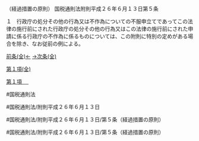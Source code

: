 （経過措置の原則）
国税通則法附則平成２６年６月１３日第５条

１　行政庁の処分その他の行為又は不作為についての不服申立てであってこの法律の施行前にされた行政庁の処分その他の行為又はこの法律の施行前にされた申請に係る行政庁の不作為に係るものについては、この附則に特別の定めがある場合を除き、なお従前の例による。

[前条(全)←](国税通則法＿＿＿＿附則平成２６年６月１３日第１条_.md)    [→次条(全)](国税通則法＿＿＿＿附則平成２６年６月１３日第６条_.md)

[第１項(全)](国税通則法＿＿＿＿附則平成２６年６月１３日第５条第１項_.md)  

[第１項 　 ](国税通則法＿＿＿＿附則平成２６年６月１３日第５条第１項.md)  

#国税通則法

#国税通則法/附則平成２６年６月１３日

#国税通則法/附則平成２６年６月１３日/第５条（経過措置の原則）

#国税通則法/附則平成２６年６月１３日/第５条（経過措置の原則）


